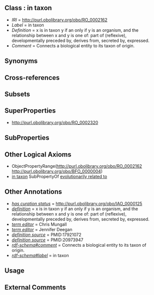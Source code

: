 
## Class : in taxon

 * *IRI* = http://purl.obolibrary.org/obo/RO_0002162
 * *Label* = in taxon
 * *Definition* = x is in taxon y if an only if y is an organism, and the relationship between x and y is one of: part of (reflexive), developmentally preceded by, derives from, secreted by, expressed.
 * *Comment* = Connects a biological entity to its taxon of origin.

## Synonyms


## Cross-references


## Subsets


## SuperProperties

 * <http://purl.obolibrary.org/obo/RO_0002320>

## SubProperties


## Other Logical Axioms

 * ObjectPropertyRange(<http://purl.obolibrary.org/obo/RO_0002162> <http://purl.obolibrary.org/obo/BFO_0000004>)
 * [in taxon](../../RO/62/RO_0002162.md) SubPropertyOf [evolutionarily related to](../../RO/20/RO_0002320.md)

## Other Annotations

 * *[has curation status](../../IAO/14/IAO_0000114.md)* = http://purl.obolibrary.org/obo/IAO_0000125
 * *[definition](../../IAO/15/IAO_0000115.md)* = x is in taxon y if an only if y is an organism, and the relationship between x and y is one of: part of (reflexive), developmentally preceded by, derives from, secreted by, expressed.
 * *[term editor](../../IAO/17/IAO_0000117.md)* = Chris Mungall
 * *[term editor](../../IAO/17/IAO_0000117.md)* = Jennifer Deegan
 * *[definition source](../../IAO/19/IAO_0000119.md)* = PMID:17921072
 * *[definition source](../../IAO/19/IAO_0000119.md)* = PMID:20973947
 * *[rdf-schema#comment](../../nt/rdf-schema#comment.md)* = Connects a biological entity to its taxon of origin.
 * *[rdf-schema#label](../../el/rdf-schema#label.md)* = in taxon

## Usage


## External Comments

